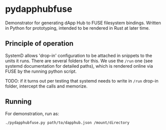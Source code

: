 # pydapphubfuse

Demonstrator for generating dApp Hub to FUSE filesystem bindings. Written in Python for prototyping, intended to be rendered in Rust at later time.

## Principle of operation

SystemD allows 'drop-in' configuration to be attached in snippets to the units it runs. There are several folders for this. We use the `/run` one (see systemd documentation for detailed paths), which is rendered online via FUSE by the running python script.

TODO: if it turns out per testing that systemd needs to write in `/run` drop-in folder, intercept the calls and memorize.

## Running

For demonstration, run as:
```
./pydapphubfuse.py path/to/dapphub.json /mount/directory
```
